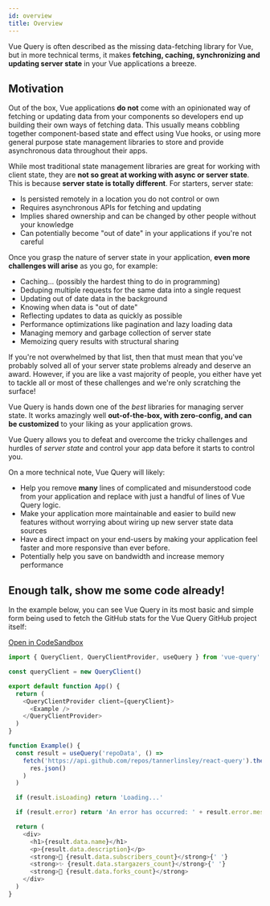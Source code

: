 ```yaml
---
id: overview
title: Overview
---
```


Vue Query is often described as the missing data-fetching library for Vue, but in more technical terms, it makes **fetching, caching, synchronizing and updating server state** in your Vue applications a breeze.

## Motivation

Out of the box, Vue applications **do not** come with an opinionated way of fetching or updating data from your components so developers end up building their own ways of fetching data. This usually means cobbling together component-based state and effect using Vue hooks, or using more general purpose state management libraries to store and provide asynchronous data throughout their apps.

While most traditional state management libraries are great for working with client state, they are **not so great at working with async or server state**. This is because **server state is totally different**. For starters, server state:

- Is persisted remotely in a location you do not control or own
- Requires asynchronous APIs for fetching and updating
- Implies shared ownership and can be changed by other people without your knowledge
- Can potentially become "out of date" in your applications if you're not careful

Once you grasp the nature of server state in your application, **even more challenges will arise** as you go, for example:

- Caching... (possibly the hardest thing to do in programming)
- Deduping multiple requests for the same data into a single request
- Updating out of date data in the background
- Knowing when data is "out of date"
- Reflecting updates to data as quickly as possible
- Performance optimizations like pagination and lazy loading data
- Managing memory and garbage collection of server state
- Memoizing query results with structural sharing

If you're not overwhelmed by that list, then that must mean that you've probably solved all of your server state problems already and deserve an award. However, if you are like a vast majority of people, you either have yet to tackle all or most of these challenges and we're only scratching the surface!

Vue Query is hands down one of the _best_ libraries for managing server state. It works amazingly well **out-of-the-box, with zero-config, and can be customized** to your liking as your application grows.

Vue Query allows you to defeat and overcome the tricky challenges and hurdles of _server state_ and control your app data before it starts to control you.

On a more technical note, Vue Query will likely:

- Help you remove **many** lines of complicated and misunderstood code from your application and replace with just a handful of lines of Vue Query logic.
- Make your application more maintainable and easier to build new features without worrying about wiring up new server state data sources
- Have a direct impact on your end-users by making your application feel faster and more responsive than ever before.
- Potentially help you save on bandwidth and increase memory performance

## Enough talk, show me some code already!

In the example below, you can see Vue Query in its most basic and simple form being used to fetch the GitHub stats for the Vue Query GitHub project itself:

[Open in CodeSandbox](https://codesandbox.io/s/github/tannerlinsley/react-query/tree/master/examples/simple)

```js
import { QueryClient, QueryClientProvider, useQuery } from 'vue-query'

const queryClient = new QueryClient()

export default function App() {
  return (
    <QueryClientProvider client={queryClient}>
      <Example />
    </QueryClientProvider>
  )
}

function Example() {
  const result = useQuery('repoData', () =>
    fetch('https://api.github.com/repos/tannerlinsley/react-query').then(res =>
      res.json()
    )
  )

  if (result.isLoading) return 'Loading...'

  if (result.error) return 'An error has occurred: ' + result.error.message

  return (
    <div>
      <h1>{result.data.name}</h1>
      <p>{result.data.description}</p>
      <strong>👀 {result.data.subscribers_count}</strong>{' '}
      <strong>✨ {result.data.stargazers_count}</strong>{' '}
      <strong>🍴 {result.data.forks_count}</strong>
    </div>
  )
}
```